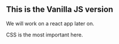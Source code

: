 ## This is the Vanilla JS version

We will work on a react app later on.

CSS is the most important here.